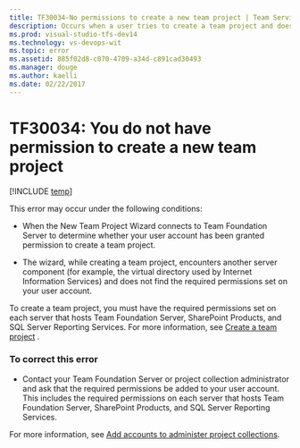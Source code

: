 ```yaml
---
title: TF30034-No permissions to create a new team project | Team Services & TFS
description: Occurs when a user tries to create a team project and doesn't have the required permissions
ms.prod: visual-studio-tfs-dev14
ms.technology: vs-devops-wit
ms.topic: error
ms.assetid: 885f02d8-c070-4709-a34d-c891cad30493
ms.manager: douge
ms.author: kaelli
ms.date: 02/22/2017
---
```



# TF30034: You do not have permission to create a new team project

[!INCLUDE [temp](../../_shared/dev15-version-header.md)]

This error may occur under the following conditions:  
  
-   When the New Team Project Wizard connects to Team Foundation Server to determine whether your user account has been granted permission to create a team project.  
  
-   The wizard, while creating a team project, encounters another server component (for example, the virtual directory used by Internet Information Services) and does not find the required permissions set on your user account.  
  
 To create a team project, you must have the required permissions set on each server that hosts Team Foundation Server, SharePoint Products, and SQL Server Reporting Services. For more information, see [Create a team project](../../../setup-admin/create-team-project.md) .  
  
### To correct this error  
  
-   Contact your Team Foundation Server or project collection administrator and ask that the required permissions be added to your user account. This includes the required permissions on each server that hosts Team Foundation Server, SharePoint Products, and SQL Server Reporting Services.  
  
For more information, see [Add accounts to administer project collections](../../../setup-admin/add-administrator-tfs.md).  
  